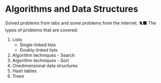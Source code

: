 # Algorithms and Data Structures

Solved problems from labs and some problems from the internet. 🐈‍⬛
The types of problems that are covered:
 1. Lists
    - Single-linked lists
    - Doubly-linked lists
 3. Algorithm techniques - Search
 4. Algorithm techniques - Sort
 5. Onedimensional data structures
 6. Hash tables
 7. Trees
